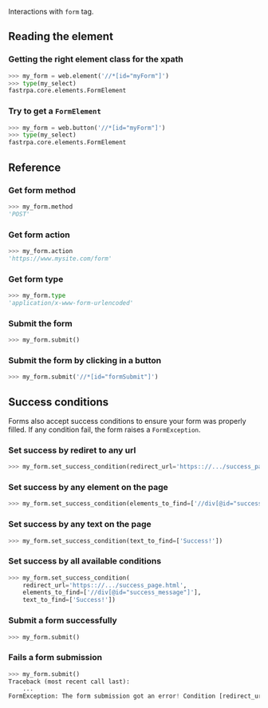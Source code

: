 Interactions with `form` tag.

## Reading the element

### Getting the right element class for the xpath

```python
>>> my_form = web.element('//*[id="myForm"]')
>>> type(my_select)
fastrpa.core.elements.FormElement
```
### Try to get a `FormElement`

```python
>>> my_form = web.button('//*[id="myForm"]')
>>> type(my_select)
fastrpa.core.elements.FormElement
```

## Reference

### Get form method

```python
>>> my_form.method
'POST'
```

### Get form action

```python
>>> my_form.action
'https://www.mysite.com/form'
```

### Get form type

```python
>>> my_form.type
'application/x-www-form-urlencoded'
```

### Submit the form

```python
>>> my_form.submit()
```

### Submit the form by clicking in a button

```python
>>> my_form.submit('//*[id="formSubmit"]')
```

## Success conditions

Forms also accept success conditions to ensure your form was properly filled. If any condition fail, the form raises a `FormException`.

### Set success by rediret to any url

```python
>>> my_form.set_success_condition(redirect_url='https:://.../success_page.html')
```

### Set success by any element on the page

```python
>>> my_form.set_success_condition(elements_to_find=['//div[@id="success_message"]'])
```

### Set success by any text on the page

```python
>>> my_form.set_success_condition(text_to_find=['Success!'])
```

### Set success by all available conditions

```python
>>> my_form.set_success_condition(
    redirect_url='https:://.../success_page.html',
    elements_to_find=['//div[@id="success_message"]'],
    text_to_find=['Success!'])
```

### Submit a form successfully

```python
>>> my_form.submit()
```

### Fails a form submission

```python
>>> my_form.submit()
Traceback (most recent call last):
    ...
FormException: The form submission got an error! Condition [redirect_url, https://...] not satisfied!
```